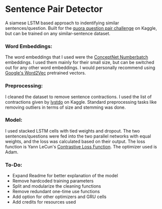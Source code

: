 # Sentence Pair Detector

  A siamese LSTM based approach to indentifying similar sentences/question. Built for the [quora question pair challenge](https://www.kaggle.com/c/quora-question-pairs) on Kaggle, but can be trained on any similar-sentence dataset. 
### Word Embeddings: 
The word embeddings that I used were the [ConceptNet Numberbatch](https://github.com/commonsense/conceptnet-numberbatch) embeddings. I used them mainly for their small size, but can be switched out for any other word embeddings. I would personally recommend using [Google's Word2Vec](https://code.google.com/archive/p/word2vec/) pretrained vectors.
### Preprocessing:
I cleaned the dataset to remove sentence contractions. I used the list of contractions given by [lystdo](https://www.kaggle.com/lystdo) on Kaggle. Standard preprocessing tasks like removing outliers in terms of size and stemming was done. 
### Model:
I used stacked LSTM cells with tied weights and dropout. The two sentences/questions were fed into the two parallel networks with equal weights, and the loss was calculated based on their output. The loss function is Yann LeCun's [Contrastive Loss Function](http://yann.lecun.com/exdb/publis/pdf/hadsell-chopra-lecun-06.pdf). The optimizer used is Adam. 

### To-Do:

 - Expand Readme for better explanation of the model
 - Remove hardcoded training parameters
 - Split and modularize the cleaning functions
 - Remove redundant one-time use functions
 - Add option for other optimizers and GRU cells
 - Add credits for resources used

 

 

